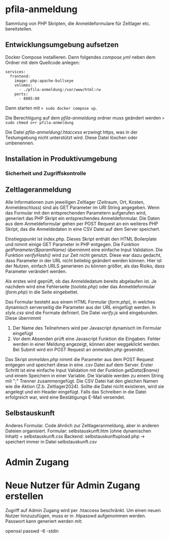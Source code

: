 # pfila-anmeldung
Sammlung von PHP Skripten, die Anmeldeformulare für Zeltlager etc. bereitstellen.


## Entwicklungsumgebung aufsetzen
Docker Compose installieren.
Dann folgendes _compose.yml_ neben dem Ordner mit dem Quellcode anlegen:

```
services:
  frontend: 
    image: php:apache-bullseye
    volumes:
      - ./pfila-anmeldung:/var/www/html:rw
    ports:
      - 8085:80
```

Dann starten mit `> sudo docker compose up`.

Die Berechtigung auf dem _pfila-anmeldung_ ordner muss geändert werden `> sudo chmod o+r pfila-anmeldung`

Die Datei _pfila-anmeldung/.htaccess_ erzwingt https, was in der Testumgebung nicht unterstützt wird. Diese Datei löschen oder umbenennen.


## Installation in Produktivumgebung


### Sicherheit und Zugriffskontrolle


## Zeltlageranmeldung
Alle Informationen zum jeweiligen Zeltlager (Zeitraum, Ort, Kosten, Anmeldeschluss) sind als GET Parameter im URI String angegeben. Wenn das Formular mit den entsprechenden Parametern aufgerufen wird, generiert das PHP Skript ein entsprechendes Anmeldeformular.
Die Daten aus dem Anmeldeformular gehen per POST Request an ein weiteres PHP Skript, das die Anmeldedaten in eine CSV Datei auf dem Server speichert.

Einstiegspunkt ist index.php. Dieses Skript enthält den HTML Boilerplate und nimmt einige GET Parameter in PHP entgegen. Die Funktion _getParameter($paramName)_ übernimmt eine einfache Input Validation.
Die Funktion _verifyHash()_ wird zur Zeit nicht genutzt. Diese war dazu gedacht, dass Parameter in der URL nicht beliebig geändert werden können. Hier ist der Nutzen, einfach URLS generieren zu können größer, als das Risiko, dass Parameter verändert werden.

Als erstes wird geprüft, ob das Anmeldedatum bereits abgelaufen ist. Je nachdem wird eine Fehlerseite (_toolate.php_) oder das Anmeldeformular (_form.php_) in die Seite eingebettet.

Das Formular besteht aus einem HTML Formular (_form.php_), in welches dynamisch serverseitig die Parameter aus der URL eingefügt werden. In _style.css_ sind die Formate definiert. Die Datei _verify.js_ wird eingebunden. Diese übernimmt
1. Der Name des Teilnehmers wird per Javascript dynamisch im Formular eingefügt
2. Vor dem Absenden prüft eine Javascript Funktion die Eingaben. Fehler werden in einer Meldung angezeigt, können aber weggeklickt werden. Bei Submit wird ein POST Request an _anmelden.php_ gesendet.

Das Skript _anmelden.php_ nimmt die Parameter aus dem POST Request entgegen und speichert diese in eine .csv Datei auf dem Server.
Erster Schritt ist eine einfache Input Validation mit der Funktion _getData($name)_ und einem Speichern in einer Variable. Die Variable werden zu einem String mit ";" Trenner zusammengefügt. Die CSV Datei hat den gleichen Namen wie die Aktion (Z.b. Zeltlager2024). Sollte die Datei nicht existieren, wird sie angelegt und ein Header eingefügt. Falls das Schreiben in die Datei erfolgreich war, wird eine Bestätigungs E-Mail versendet.

## Selbstauskunft
Anderes Formular. Code ähnlich zur Zeltlageranmeldung, aber in anderen Dateien organisiert.
Formular: selbstauskunft.htm (ohne dynamischen Inhalt) + selbstauskunft.css
Backend: selbstauskunftupload.php -> speichert immer in Datei selbstauskunft.csv


# Admin Zugang

# Neue Nutzer für Admin Zugang erstellen
Zugriff auf Admin Zugang wird per .htaccess beschränkt. Um einen neuen Nutzer hinzuzufügen, muss er in .htpasswd aufgenommen werden. Passwort kann generiert werden mit:

openssl passwd -6 -stdin
